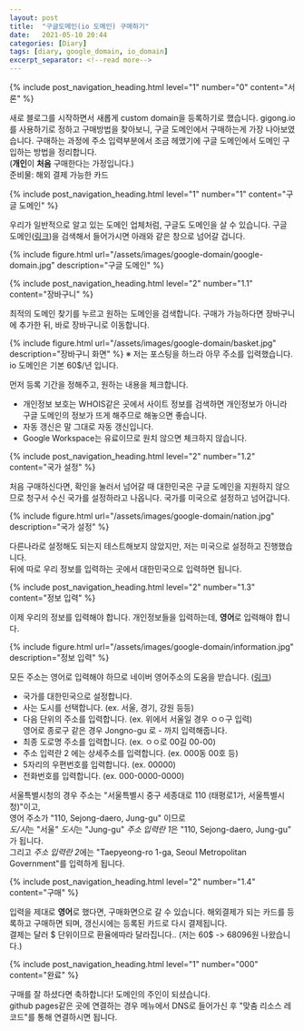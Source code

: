 ```yaml
---
layout: post
title:  "구글도메인(io 도메인) 구매하기"
date:   2021-05-10 20:44
categories: [Diary]
tags: [diary, google_domain, io_domain]
excerpt_separator: <!--read more-->
---
```



<!-- include for toc -->
{% include post_navigation_heading.html level="1" number="0" content="서론" %}

새로 블로그를 시작하면서 새롭게 custom domain을 등록하기로 했습니다.
gigong.io를 사용하기로 정하고 구매방법을 찾아보니, 구글 도메인에서 구매하는게 가장 나아보였습니다.
구매하는 과정에 주소 입력부분에서 조금 헤맸기에 구글 도메인에서 도메인 구입하는 방법을 정리합니다.  
(**개인**이 **처음** 구매한다는 가정입니다.)  
준비물: 해외 결제 가능한 카드
<!--read more-->


<!-- include for toc -->
{% include post_navigation_heading.html level="1" number="1" content="구글 도메인" %}

우리가 일반적으로 알고 있는 도메인 업체처럼, 구글도 도메인을 살 수 있습니다.
구글 도메인([링크][google-domain])을 검색해서 들어가시면 아래와 같은 창으로 넘어갈 겁니다.

<!-- include for image -->
{% include figure.html url="/assets/images/google-domain/google-domain.jpg" description="구글 도메인" %}


<!-- include for toc -->
{% include post_navigation_heading.html level="2" number="1.1" content="장바구니" %}

최적의 도메인 찾기를 누르고 원하는 도메인을 검색합니다. 구매가 가능하다면 장바구니에 추가한 뒤, 바로 장바구니로 이동합니다.

<!-- include for image -->
{% include figure.html url="/assets/images/google-domain/basket.jpg" description="장바구니 화면" %}
※ 저는 포스팅을 하느라 아무 주소를 입력했습니다. io 도메인은 기본 60$/년 입니다.

먼저 등록 기간을 정해주고, 원하는 내용을 체크합니다.

- 개인정보 보호는 WHOIS같은 곳에서 사이트 정보를 검색하면 개인정보가 아니라  
구글 도메인의 정보가 뜨게 해주므로 해놓으면 좋습니다.
- 자동 갱신은 말 그대로 자동 갱신입니다.
- Google Workspace는 유료이므로 원치 않으면 체크하지 않습니다.


<!-- include for toc -->
{% include post_navigation_heading.html level="2" number="1.2" content="국가 설정" %}

처음 구매하신다면, 확인을 눌러서 넘어갈 때 대한민국은 구글 도메인을 지원하지 않으므로 청구서 수신 국가를 설정하라고 나옵니다.
국가를 미국으로 설정하고 넘어갑니다.

<!-- include for image -->
{% include figure.html url="/assets/images/google-domain/nation.jpg" description="국가 설정" %}

다른나라로 설정해도 되는지 테스트해보지 않았지만, 저는 미국으로 설정하고 진행했습니다.  
뒤에 따로 우리 정보를 입력하는 곳에서 대한민국으로 입력하면 됩니다.


<!-- include for toc -->
{% include post_navigation_heading.html level="2" number="1.3" content="정보 입력" %}

이제 우리의 정보를 입력해야 합니다. 개인정보들을 입력하는데, **영어**로 입력해야 합니다.

<!-- include for image -->
{% include figure.html url="/assets/images/google-domain/information.jpg" description="정보 입력" %}

모든 주소는 영어로 입력해야 하므로 네이버 영어주소의 도움을 받습니다. ([링크][naver-english-address])
- 국가를 대한민국으로 설정합니다.
- 사는 도시를 선택합니다. (ex. 서울, 경기, 강원 등등)  
- 다음 단위의 주소를 입력합니다. (ex. 위에서 서울일 경우 ㅇㅇ구 입력)  
영어로 종로구 같은 경우 Jongno-gu 로 - 까지 입력해줍니다.
- 최종 도로명 주소를 입력합니다. (ex. ㅇㅇ로 00길 00-00)
- 주소 입력란 2 에는 상세주소를 입력합니다. (ex. 000동 00호 등)
- 5자리의 우편번호를 입력합니다. (ex. 00000)
- 전화번호를 입력합니다. (ex. 000-0000-0000)

서울특별시청의 경우 주소는 "서울특별시 중구 세종대로 110 (태평로1가, 서울특별시청)"이고,  
영어 주소가 "110, Sejong-daero, Jung-gu" 이므로  
*도/시*는 "서울" *도시*는 "Jung-gu" *주소 입력란 1*은 "110, Sejong-daero, Jung-gu" 가 됩니다.  
그리고 *주소 입력란 2*에는 "Taepyeong-ro 1-ga, Seoul Metropolitan Government"를 입력하게 됩니다.


<!-- include for toc -->
{% include post_navigation_heading.html level="2" number="1.4" content="구매" %}

입력을 제대로 **영어**로 했다면, 구매화면으로 갈 수 있습니다. 해외결제가 되는 카드를 등록하고 구매하면 되며, 갱신시에는 등록된 카드로 다시 결제됩니다.  
결제는 달러 $ 단위이므로 환율에따라 달라집니다.. (저는 60$ -> 68096원 나왔습니다.)


<!-- include for toc -->
{% include post_navigation_heading.html level="1" number="000" content="완료" %}

구매를 잘 하셨다면 축하합니다! 도메인의 주인이 되셨습니다.  
github pages같은 곳에 연결하는 경우 메뉴에서 DNS로 들어가신 후 "맞춤 리소스 레코드"를 통해 연결하시면 됩니다.




[google-domain]:  https://domains.google.com/registrar/
[naver-english-address]: https://search.naver.com/search.naver?query=%EC%98%81%EC%96%B4%EC%A3%BC%EC%86%8C